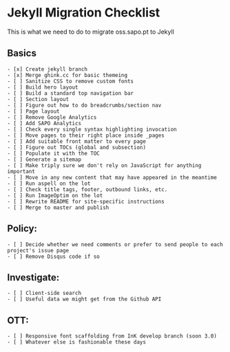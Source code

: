 # Jekyll Migration Checklist

This is what we need to do to migrate oss.sapo.pt to Jekyll

## Basics

    - [x] Create jekyll branch
    - [x] Merge ghink.cc for basic themeing
    - [ ] Sanitize CSS to remove custom fonts
    - [ ] Build hero layout
    - [ ] Build a standard top navigation bar
    - [ ] Section layout 
    - [ ] Figure out how to do breadcrumbs/section nav
    - [ ] Page layout
    - [ ] Remove Google Analytics
    - [ ] Add SAPO Analytics
    - [ ] Check every single syntax highlighting invocation
    - [ ] Move pages to their right place inside _pages
    - [ ] Add suitable front matter to every page
    - [ ] Figure out TOCs (global and subsection)
    - [ ] Populate it with the TOC
    - [ ] Generate a sitemap
    - [ ] Make triply sure we don't rely on JavaScript for anything important
    - [ ] Move in any new content that may have appeared in the meantime
    - [ ] Run aspell on the lot
    - [ ] Check title tags, footer, outbound links, etc.
    - [ ] Run ImageOptim on the lot
    - [ ] Rewrite README for site-specific instructions
    - [ ] Merge to master and publish

## Policy:

    - [ ] Decide whether we need comments or prefer to send people to each project's issue page
    - [ ] Remove Disqus code if so

## Investigate:

    - [ ] Client-side search
    - [ ] Useful data we might get from the Github API

## OTT:

    - [ ] Responsive font scaffolding from InK develop branch (soon 3.0)
    - [ ] Whatever else is fashionable these days
